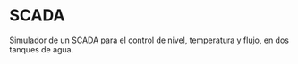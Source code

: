# SCADA
Simulador de un SCADA para el control de nivel, temperatura y flujo, en dos tanques de agua.
